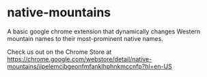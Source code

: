 # native-mountains
A basic google chrome extension that dynamically changes Western mountain names to their most-prominent native names.

Check us out on the Chrome Store at https://chrome.google.com/webstore/detail/native-mountains/iipelemcibgeonfmfanklhphnkmccnfp?hl=en-US

